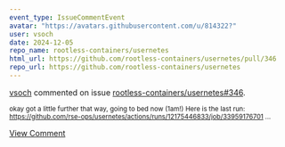 ```yaml
---
event_type: IssueCommentEvent
avatar: "https://avatars.githubusercontent.com/u/814322?"
user: vsoch
date: 2024-12-05
repo_name: rootless-containers/usernetes
html_url: https://github.com/rootless-containers/usernetes/pull/346
repo_url: https://github.com/rootless-containers/usernetes
---
```


<a href='https://github.com/vsoch' target='_blank'>vsoch</a> commented on issue <a href='https://github.com/rootless-containers/usernetes/pull/346' target='_blank'>rootless-containers/usernetes#346</a>.

<small>okay got a little further that way, going to bed now (1am!) Here is the last run: https://github.com/rse-ops/usernetes/actions/runs/12175446833/job/33959176701...</small>

<a href='https://github.com/rootless-containers/usernetes/pull/346' target='_blank'>View Comment</a>